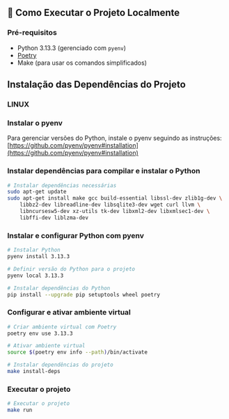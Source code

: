 ## 🚀 Como Executar o Projeto Localmente

### Pré-requisitos

- Python 3.13.3 (gerenciado com `pyenv`)
- [Poetry](https://python-poetry.org/docs/#installation)
- Make (para usar os comandos simplificados)

## Instalação das Dependências do Projeto

### LINUX

### Instalar o pyenv
Para gerenciar versões do Python, instale o pyenv seguindo as instruções:
[https://github.com/pyenv/pyenv#installation](https://github.com/pyenv/pyenv#installation)

### Instalar dependências para compilar e instalar o Python
```bash
# Instalar dependências necessárias
sudo apt-get update
sudo apt-get install make gcc build-essential libssl-dev zlib1g-dev \
    libbz2-dev libreadline-dev libsqlite3-dev wget curl llvm \
    libncursesw5-dev xz-utils tk-dev libxml2-dev libxmlsec1-dev \
    libffi-dev liblzma-dev
```

### Instalar e configurar Python com pyenv
```bash
# Instalar Python
pyenv install 3.13.3

# Definir versão do Python para o projeto
pyenv local 3.13.3

# Instalar dependências do Python
pip install --upgrade pip setuptools wheel poetry
```

### Configurar e ativar ambiente virtual
```bash
# Criar ambiente virtual com Poetry
poetry env use 3.13.3

# Ativar ambiente virtual
source $(poetry env info --path)/bin/activate

# Instalar dependências do projeto
make install-deps
```

### Executar o projeto
```bash
# Executar o projeto
make run
```
